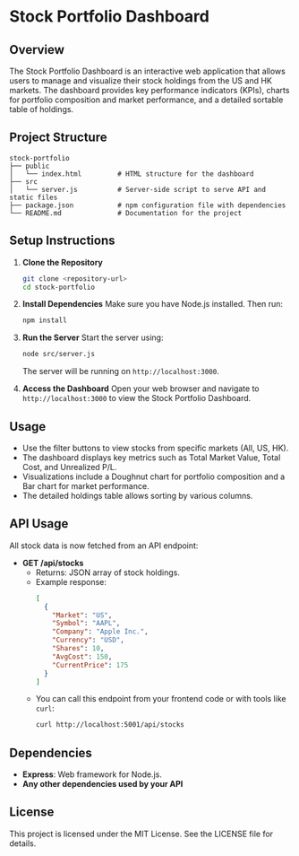 # Stock Portfolio Dashboard

## Overview
The Stock Portfolio Dashboard is an interactive web application that allows users to manage and visualize their stock holdings from the US and HK markets. The dashboard provides key performance indicators (KPIs), charts for portfolio composition and market performance, and a detailed sortable table of holdings.

## Project Structure
```
stock-portfolio
├── public
│   └── index.html         # HTML structure for the dashboard
├── src
│   └── server.js          # Server-side script to serve API and static files
├── package.json           # npm configuration file with dependencies
└── README.md              # Documentation for the project
```

## Setup Instructions

1. **Clone the Repository**
   ```bash
   git clone <repository-url>
   cd stock-portfolio
   ```

2. **Install Dependencies**
   Make sure you have Node.js installed. Then run:
   ```bash
   npm install
   ```

3. **Run the Server**
   Start the server using:
   ```bash
   node src/server.js
   ```
   The server will be running on `http://localhost:3000`.

4. **Access the Dashboard**
   Open your web browser and navigate to `http://localhost:3000` to view the Stock Portfolio Dashboard.

## Usage
- Use the filter buttons to view stocks from specific markets (All, US, HK).
- The dashboard displays key metrics such as Total Market Value, Total Cost, and Unrealized P/L.
- Visualizations include a Doughnut chart for portfolio composition and a Bar chart for market performance.
- The detailed holdings table allows sorting by various columns.

## API Usage

All stock data is now fetched from an API endpoint:

- **GET /api/stocks**
  - Returns: JSON array of stock holdings.
  - Example response:
    ```json
    [
      {
        "Market": "US",
        "Symbol": "AAPL",
        "Company": "Apple Inc.",
        "Currency": "USD",
        "Shares": 10,
        "AvgCost": 150,
        "CurrentPrice": 175
      }
    ]
    ```
  - You can call this endpoint from your frontend code or with tools like `curl`:
    ```bash
    curl http://localhost:5001/api/stocks
    ```

## Dependencies
- **Express**: Web framework for Node.js.
- **Any other dependencies used by your API**

## License
This project is licensed under the MIT License. See the LICENSE file for details.